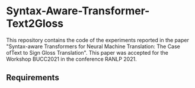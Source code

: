 # Syntax-Aware-Transformer-Text2Gloss
This repository contains the code of the experiments reported in the paper "Syntax-aware Transformers for Neural Machine Translation: The Case ofText to Sign Gloss Translation".
This paper was accepted for the Workshop BUCC2021 in the conference RANLP 2021. 

## Requirements

